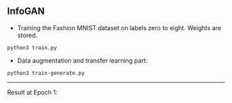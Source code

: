 ## InfoGAN

- Training the Fashion MNIST dataset on labels zero to eight. Weights are stored.

```
python3 train.py
```

- Data augmentation and transfer learning part:

```
python3 train-generate.py
```

----

Result at Epoch 1:


